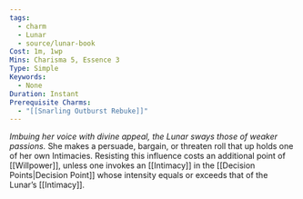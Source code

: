 ```yaml
---
tags:
  - charm
  - Lunar
  - source/lunar-book
Cost: 1m, 1wp
Mins: Charisma 5, Essence 3
Type: Simple
Keywords:
  - None
Duration: Instant
Prerequisite Charms:
  - "[[Snarling Outburst Rebuke]]"
---
```

*Imbuing her voice with divine appeal, the Lunar sways those of weaker passions.* 
She makes a persuade, bargain, or threaten roll that up holds one of her own Intimacies. Resisting this influence costs an additional point of [[Willpower]], unless one invokes an [[Intimacy]] in the [[Decision Points|Decision Point]] whose intensity equals or exceeds that of the Lunar’s [[Intimacy]].
